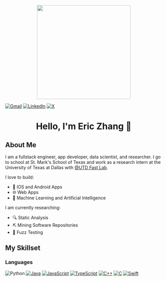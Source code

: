 <div align = "center"><img src = "https://media1.giphy.com/media/RN8FdaB6T1bkkI5n4I/giphy.gif?cid=ecf05e472rjntdztpobxrq34yw8a7h2psd71zctu1sl4vh44&rid=giphy.gif&ct=s" width = 300 height = 300></div>

[![Gmail](https://img.shields.io/badge/Gmail-D14836?logo=gmail&style=for-the-badge&logoColor=white)](mailto:ericspring08@gmail.com)
[![LinkedIn](https://img.shields.io/badge/Linkedin-%230077B5.svg?style=for-the-badge&logo=linkedin&logoColor=white)](https://www.linkedin.com/in/eric-zhang-08/)
[![X](https://img.shields.io/badge/X-%23000000.svg?logo=X&style=for-the-badge&logoColor=white)](#)

# <div align = "center">Hello, I'm Eric Zhang 👋</div>

## About Me
I am a fullstack engineer, app developer, data scientist, and researcher. I go to school at St. Mark's School of Texas and work as a research intern at the University of Texas at Dallas with [@UTD Fast Lab](https://github.com/UTD-FAST-Lab).

I love to build:
* 📱 IOS and Android Apps
* 🌐 Web Apps
* 🤖 Machine Learning and Artificial Intelligence
  
I am currently researching:
* 🔍 Static Analysis
* ⛏️ Mining Software Repositories
* 🎲 Fuzz Testing

## My Skillset
### Languages
![Python](https://img.shields.io/badge/python-3670A0?style=for-the-badge&logo=python&logoColor=white)
[![Java](https://img.shields.io/badge/Java-%23ED8B00.svg?style=for-the-badge&logo=openjdk&logoColor=white)](#)
[![JavaScript](https://img.shields.io/badge/JavaScript-F7DF1E?style=for-the-badge&logo=javascript&logoColor=000)](#)
[![TypeScript](https://img.shields.io/badge/TypeScript-3178C6?style=for-the-badge&logo=typescript&logoColor=fff)](#)
[![C++](https://img.shields.io/badge/C++-%2300599C.svg?style=for-the-badge&logo=c%2B%2B&logoColor=white)](#)
[![C](https://img.shields.io/badge/C-00599C?style=for-the-badge&logo=c&logoColor=white)](#)
[![Swift](https://img.shields.io/badge/Swift-F54A2A?style=for-the-badge&logo=swift&logoColor=white)](#)
